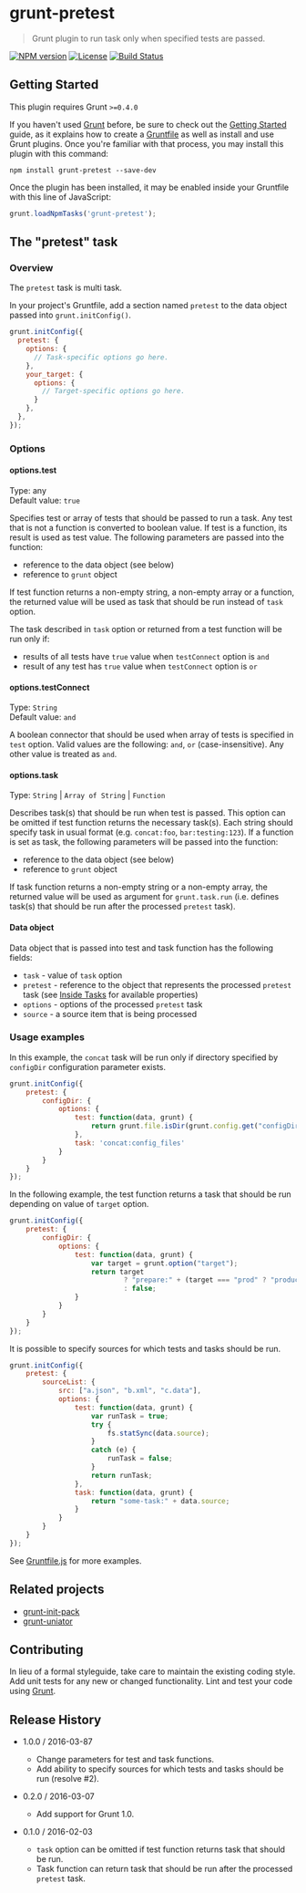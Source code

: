 # grunt-pretest

> Grunt plugin to run task only when specified tests are passed.

[![NPM version](https://badge.fury.io/js/grunt-pretest.png)](http://badge.fury.io/js/grunt-pretest)
[![License](https://img.shields.io/github/license/gamtiq/grunt-pretest.svg)](https://raw.githubusercontent.com/gamtiq/grunt-pretest/master/LICENSE-MIT)
[![Build Status](https://secure.travis-ci.org/gamtiq/grunt-pretest.png?branch=master)](http://travis-ci.org/gamtiq/grunt-pretest)

## Getting Started
This plugin requires Grunt `>=0.4.0`

If you haven't used [Grunt](http://gruntjs.com/) before, be sure to check out the [Getting Started](http://gruntjs.com/getting-started) guide, as it explains how to create a [Gruntfile](http://gruntjs.com/sample-gruntfile) as well as install and use Grunt plugins. Once you're familiar with that process, you may install this plugin with this command:

```shell
npm install grunt-pretest --save-dev
```

Once the plugin has been installed, it may be enabled inside your Gruntfile with this line of JavaScript:

```js
grunt.loadNpmTasks('grunt-pretest');
```

## The "pretest" task

### Overview
The `pretest` task is multi task.

In your project's Gruntfile, add a section named `pretest` to the data object passed into `grunt.initConfig()`.

```js
grunt.initConfig({
  pretest: {
    options: {
      // Task-specific options go here.
    },
    your_target: {
      options: {
        // Target-specific options go here.
      }
    },
  },
});
```

### Options

#### options.test
Type: any  
Default value: `true`

Specifies test or array of tests that should be passed to run a task.
Any test that is not a function is converted to boolean value.
If test is a function, its result is used as test value.
The following parameters are passed into the function:

* reference to the data object (see below)
* reference to `grunt` object

If test function returns a non-empty string, a non-empty array or a function,
the returned value will be used as task that should be run instead of `task` option.

The task described in `task` option or returned from a test function will be run only if:

* results of all tests have `true` value when `testConnect` option is `and`
* result of any test has `true` value when `testConnect` option is `or`

#### options.testConnect
Type: `String`  
Default value: `and`

A boolean connector that should be used when array of tests is specified in `test` option.
Valid values are the following: `and`, `or` (case-insensitive). Any other value is treated as `and`.

#### options.task
Type: `String` | `Array of String` | `Function`

Describes task(s) that should be run when test is passed.
This option can be omitted if test function returns the necessary task(s).
Each string should specify task in usual format (e.g. `concat:foo`, `bar:testing:123`).
If a function is set as task, the following parameters will be passed into the function:

* reference to the data object (see below)
* reference to `grunt` object

If task function returns a non-empty string or a non-empty array, the returned value will be used as argument for `grunt.task.run`
(i.e. defines task(s) that should be run after the processed `pretest` task).

#### Data object

Data object that is passed into test and task function has the following fields:

* `task` - value of `task` option
* `pretest` - reference to the object that represents the processed `pretest` task (see [Inside Tasks](http://gruntjs.com/api/inside-tasks) for available properties)
* `options` - options of the processed `pretest` task
* `source` - a source item that is being processed

### Usage examples

In this example, the `concat` task will be run only if directory specified by `configDir` configuration parameter exists.

```js
grunt.initConfig({
    pretest: {
        configDir: {
            options: {
                test: function(data, grunt) {
                    return grunt.file.isDir(grunt.config.get("configDir"));
                },
                task: 'concat:config_files'
            }
        }
    }
});
```

In the following example, the test function returns a task that should be run depending on value of `target` option.

```js
grunt.initConfig({
    pretest: {
        configDir: {
            options: {
                test: function(data, grunt) {
                    var target = grunt.option("target");
                    return target
                            ? "prepare:" + (target === "prod" ? "product" : "dev")
                            : false;
                }
            }
        }
    }
});
```

It is possible to specify sources for which tests and tasks should be run.

```js
grunt.initConfig({
    pretest: {
        sourceList: {
            src: ["a.json", "b.xml", "c.data"],
            options: {
                test: function(data, grunt) {
                    var runTask = true;
                    try {
                        fs.statSync(data.source);
                    }
                    catch (e) {
                        runTask = false;
                    }
                    return runTask;
                },
                task: function(data, grunt) {
                    return "some-task:" + data.source;
                }
            }
        }
    }
});
```

See [Gruntfile.js](https://github.com/gamtiq/grunt-pretest/blob/master/Gruntfile.js) for more examples.

## Related projects

* [grunt-init-pack](https://github.com/gamtiq/grunt-init-pack)
* [grunt-uniator](https://github.com/gamtiq/grunt-uniator)

## Contributing
In lieu of a formal styleguide, take care to maintain the existing coding style. Add unit tests for any new or changed functionality. Lint and test your code using [Grunt](http://gruntjs.com/).

## Release History

* 1.0.0 / 2016-03-87
    - Change parameters for test and task functions.
    - Add ability to specify sources for which tests and tasks should be run (resolve #2).

* 0.2.0 / 2016-03-07
    - Add support for Grunt 1.0.

* 0.1.0 / 2016-02-03
    - `task` option can be omitted if test function returns task that should be run.
    - Task function can return task that should be run after the processed `pretest` task.

